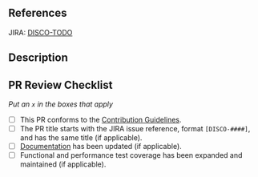 ## References

JIRA: [DISCO-TODO](https://mozilla-hub.atlassian.net/browse/DISCO-TODO)

## Description
<!-- Detail the purpose and impact of this PR, along with any other relevant information including: change highlights, screenshots, test instructions, related documentation, etc .... -->



## PR Review Checklist

_Put an `x` in the boxes that apply_

- [ ] This PR conforms to the [Contribution Guidelines](https://github.com/mozilla-services/consvc-shepherd/blob/main/CONTRIBUTING.md).
- [ ] The PR title starts with the JIRA issue reference, format `[DISCO-####]`, and has the same title (if applicable).
- [ ] [Documentation](https://github.com/mozilla-services/consvc-shepherd/tree/main/docs) has been updated (if applicable).
- [ ] Functional and performance test coverage has been expanded and maintained (if applicable).